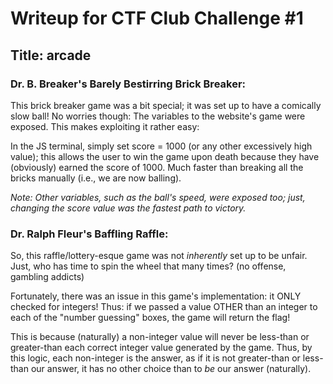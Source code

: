 # Writeup for CTF Club Challenge #1
## Title: arcade

### Dr. B. Breaker's Barely Bestirring Brick Breaker:
This brick breaker game was a bit special; it was set up to have a comically slow ball! No worries though: The variables to the website's game were exposed. This makes exploiting it rather easy: 

In the JS terminal, simply set score = 1000 (or any other excessively high value); this allows the user to win the game upon death because they have (obviously) earned the score of 1000. Much faster than breaking all the bricks manually (i.e., we are now balling).

*Note: Other variables, such as the ball's speed, were exposed too; just, changing the score value was the fastest path to victory.*

### Dr. Ralph Fleur's Baffling Raffle:
So, this raffle/lottery-esque game was not *inherently* set up to be unfair. Just, who has time to spin the wheel that many times? (no offense, gambling addicts)

Fortunately, there was an issue in this game's implementation: it ONLY checked for integers! Thus: if we passed a value OTHER than an integer to each of the "number guessing" boxes, the game will return the flag!

This is because (naturally) a non-integer value will never be less-than or greater-than each correct integer value generated by the game. Thus, by this logic, each non-integer is the answer, as if it is not greater-than or less-than our answer, it has no other choice than to *be* our answer (naturally).